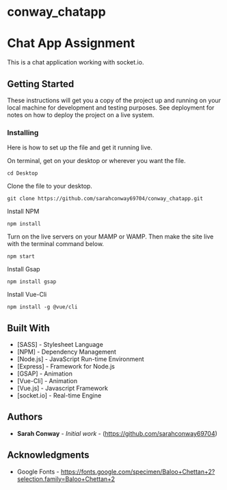 # conway_chatapp

# Chat App Assignment

This is a chat application working with socket.io. 

## Getting Started

These instructions will get you a copy of the project up and running on your local machine for development and testing purposes. See deployment for notes on how to deploy the project on a live system.


### Installing
Here is how to set up the file and get it running live. 

On terminal, get on your desktop or wherever you want the file.

```
cd Desktop
```

Clone the file to your desktop. 

```
git clone https://github.com/sarahconway69704/conway_chatapp.git
```

Install NPM

```
npm install
```

Turn on the live servers on your MAMP or WAMP.
Then make the site live with the terminal command below.

```
npm start
```

Install Gsap

```
npm install gsap
```

Install Vue-Cli

```
npm install -g @vue/cli
```

## Built With

* [SASS] - Stylesheet Language
* [NPM] - Dependency Management
* [Node.js] - JavaScript Run-time Environment
* [Express] - Framework for Node.js
* [GSAP] - Animation
* [Vue-Cli] - Animation
* [Vue.js] - Javascript Framework
* [socket.io] - Real-time Engine



## Authors

* **Sarah Conway** - *Initial work* - (https://github.com/sarahconway69704)


## Acknowledgments

* Google Fonts - https://fonts.google.com/specimen/Baloo+Chettan+2?selection.family=Baloo+Chettan+2

